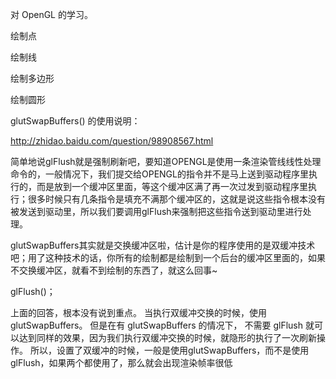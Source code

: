 

对 OpenGL 的学习。

绘制点

绘制线

绘制多边形

绘制圆形



glutSwapBuffers() 的使用说明：

http://zhidao.baidu.com/question/98908567.html

简单地说glFlush就是强制刷新吧，要知道OPENGL是使用一条渲染管线线性处理命令的，一般情况下，我们提交给OPENGL的指令并不是马上送到驱动程序里执行的，而是放到一个缓冲区里面，等这个缓冲区满了再一次过发到驱动程序里执行；很多时候只有几条指令是填充不满那个缓冲区的，这就是说这些指令根本没有被发送到驱动里，所以我们要调用glFlush来强制把这些指令送到驱动里进行处理。

glutSwapBuffers其实就是交换缓冲区啦，估计是你的程序使用的是双缓冲技术吧；用了这种技术的话，你所有的绘制都是绘制到一个后台的缓冲区里面的，如果不交换缓冲区，就看不到绘制的东西了，就这么回事~

glFlush()；

上面的回答，根本没有说到重点。 当执行双缓冲交换的时候，使用glutSwapBuffers。 但是在有 glutSwapBuffers 的情况下， 不需要 glFlush 就可以达到同样的效果，因为我们执行双缓冲交换的时候，就隐形的执行了一次刷新操作。 所以，设置了双缓冲的时候，一般是使用glutSwapBuffers，而不是使用glFlush，如果两个都使用了，那么就会出现渲染帧率很低